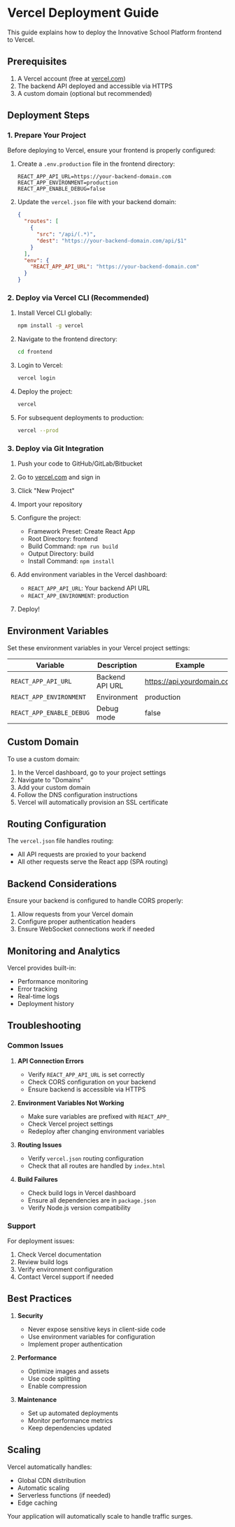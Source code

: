 # Vercel Deployment Guide

This guide explains how to deploy the Innovative School Platform frontend to Vercel.

## Prerequisites

1. A Vercel account (free at [vercel.com](https://vercel.com))
2. The backend API deployed and accessible via HTTPS
3. A custom domain (optional but recommended)

## Deployment Steps

### 1. Prepare Your Project

Before deploying to Vercel, ensure your frontend is properly configured:

1. Create a `.env.production` file in the frontend directory:
   ```env
   REACT_APP_API_URL=https://your-backend-domain.com
   REACT_APP_ENVIRONMENT=production
   REACT_APP_ENABLE_DEBUG=false
   ```

2. Update the `vercel.json` file with your backend domain:
   ```json
   {
     "routes": [
       {
         "src": "/api/(.*)",
         "dest": "https://your-backend-domain.com/api/$1"
       }
     ],
     "env": {
       "REACT_APP_API_URL": "https://your-backend-domain.com"
     }
   }
   ```

### 2. Deploy via Vercel CLI (Recommended)

1. Install Vercel CLI globally:
   ```bash
   npm install -g vercel
   ```

2. Navigate to the frontend directory:
   ```bash
   cd frontend
   ```

3. Login to Vercel:
   ```bash
   vercel login
   ```

4. Deploy the project:
   ```bash
   vercel
   ```

5. For subsequent deployments to production:
   ```bash
   vercel --prod
   ```

### 3. Deploy via Git Integration

1. Push your code to GitHub/GitLab/Bitbucket
2. Go to [vercel.com](https://vercel.com) and sign in
3. Click "New Project"
4. Import your repository
5. Configure the project:
   - Framework Preset: Create React App
   - Root Directory: frontend
   - Build Command: `npm run build`
   - Output Directory: build
   - Install Command: `npm install`

6. Add environment variables in the Vercel dashboard:
   - `REACT_APP_API_URL`: Your backend API URL
   - `REACT_APP_ENVIRONMENT`: production

7. Deploy!

## Environment Variables

Set these environment variables in your Vercel project settings:

| Variable | Description | Example |
|----------|-------------|---------|
| `REACT_APP_API_URL` | Backend API URL | https://api.yourdomain.com |
| `REACT_APP_ENVIRONMENT` | Environment | production |
| `REACT_APP_ENABLE_DEBUG` | Debug mode | false |

## Custom Domain

To use a custom domain:

1. In the Vercel dashboard, go to your project settings
2. Navigate to "Domains"
3. Add your custom domain
4. Follow the DNS configuration instructions
5. Vercel will automatically provision an SSL certificate

## Routing Configuration

The `vercel.json` file handles routing:

- All API requests are proxied to your backend
- All other requests serve the React app (SPA routing)

## Backend Considerations

Ensure your backend is configured to handle CORS properly:

1. Allow requests from your Vercel domain
2. Configure proper authentication headers
3. Ensure WebSocket connections work if needed

## Monitoring and Analytics

Vercel provides built-in:

- Performance monitoring
- Error tracking
- Real-time logs
- Deployment history

## Troubleshooting

### Common Issues

1. **API Connection Errors**
   - Verify `REACT_APP_API_URL` is set correctly
   - Check CORS configuration on your backend
   - Ensure backend is accessible via HTTPS

2. **Environment Variables Not Working**
   - Make sure variables are prefixed with `REACT_APP_`
   - Check Vercel project settings
   - Redeploy after changing environment variables

3. **Routing Issues**
   - Verify `vercel.json` routing configuration
   - Check that all routes are handled by `index.html`

4. **Build Failures**
   - Check build logs in Vercel dashboard
   - Ensure all dependencies are in `package.json`
   - Verify Node.js version compatibility

### Support

For deployment issues:
1. Check Vercel documentation
2. Review build logs
3. Verify environment configuration
4. Contact Vercel support if needed

## Best Practices

1. **Security**
   - Never expose sensitive keys in client-side code
   - Use environment variables for configuration
   - Implement proper authentication

2. **Performance**
   - Optimize images and assets
   - Use code splitting
   - Enable compression

3. **Maintenance**
   - Set up automated deployments
   - Monitor performance metrics
   - Keep dependencies updated

## Scaling

Vercel automatically handles:
- Global CDN distribution
- Automatic scaling
- Serverless functions (if needed)
- Edge caching

Your application will automatically scale to handle traffic surges.